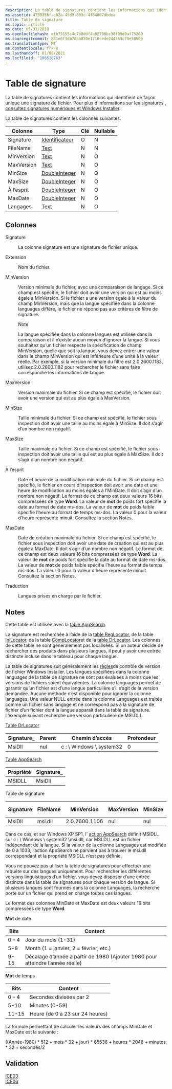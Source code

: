 ```yaml
---
description: La table de signatures contient les informations qui identifient de façon unique une signature de fichier. Pour plus d’informations sur les signatures, consultez signatures numériques et Windows Installer.
ms.assetid: 4780356f-e02a-45d9-883c-4f84867dbdea
title: Table de signature
ms.topic: article
ms.date: 05/31/2018
ms.openlocfilehash: efb75155c4c7b8ddf4a82706bc38f09d0af75260
ms.sourcegitcommit: 831e8f3db78ab820e1710cede244553c70e50500
ms.translationtype: MT
ms.contentlocale: fr-FR
ms.lasthandoff: 01/08/2021
ms.locfileid: "106518763"
---
```

# <a name="signature-table"></a>Table de signature

La table de signatures contient les informations qui identifient de façon unique une signature de fichier. Pour plus d’informations sur les signatures [, consultez signatures numériques et Windows Installer](digital-signatures-and-windows-installer.md).

La table de signatures contient les colonnes suivantes.



| Colonne     | Type                               | Clé | Nullable |
|------------|------------------------------------|-----|----------|
| Signature  | [Identificateur](identifier.md)       | O   | N        |
| FileName   | [Text](text.md)                   | N   | N        |
| MinVersion | [Text](text.md)                   | N   | O        |
| MaxVersion | [Text](text.md)                   | N   | O        |
| MinSize    | [DoubleInteger](doubleinteger.md) | N   | O        |
| MaxSize    | [DoubleInteger](doubleinteger.md) | N   | O        |
| À l’esprit    | [DoubleInteger](doubleinteger.md) | N   | O        |
| MaxDate    | [DoubleInteger](doubleinteger.md) | N   | O        |
| Langages  | [Text](text.md)                   | N   | O        |



 

## <a name="columns"></a>Colonnes

<dl> <dt>

<span id="Signature"></span><span id="signature"></span><span id="SIGNATURE"></span>Signature
</dt> <dd>

La colonne signature est une signature de fichier unique.

</dd> <dt>

<span id="FileName"></span><span id="filename"></span><span id="FILENAME"></span>Extension
</dt> <dd>

Nom du fichier.

</dd> <dt>

<span id="MinVersion"></span><span id="minversion"></span><span id="MINVERSION"></span>MinVersion
</dt> <dd>

Version minimale du fichier, avec une comparaison de langage. Si ce champ est spécifié, le fichier doit avoir une version qui est au moins égale à MinVersion. Si le fichier a une version égale à la valeur du champ MinVersion, mais que la langue spécifiée dans la colonne languages diffère, le fichier ne répond pas aux critères de filtre de signature.

> [!Note]  
> La langue spécifiée dans la colonne langues est utilisée dans la comparaison et il n’existe aucun moyen d’ignorer la langue. Si vous souhaitez qu’un fichier respecte la spécification de champ MinVersion, quelle que soit la langue, vous devez entrer une valeur dans le champ MinVersion qui est inférieure d’une unité à la valeur réelle. Par exemple, si la version minimale du filtre est 2.0.2600.1183, utilisez 2.0.2600.1182 pour rechercher le fichier sans faire correspondre les informations de langue.

 

</dd> <dt>

<span id="MaxVersion"></span><span id="maxversion"></span><span id="MAXVERSION"></span>MaxVersion
</dt> <dd>

Version maximale du fichier. Si ce champ est spécifié, le fichier doit avoir une version qui est au plus égale à MaxVersion.

</dd> <dt>

<span id="MinSize"></span><span id="minsize"></span><span id="MINSIZE"></span>MinSize
</dt> <dd>

Taille minimale du fichier. Si ce champ est spécifié, le fichier sous inspection doit avoir une taille au moins égale à MinSize. Il doit s’agir d’un nombre non négatif.

</dd> <dt>

<span id="MaxSize"></span><span id="maxsize"></span><span id="MAXSIZE"></span>MaxSize
</dt> <dd>

Taille maximale du fichier. Si ce champ est spécifié, le fichier sous inspection doit avoir une taille qui est au plus égale à MaxSize. Il doit s’agir d’un nombre non négatif.

</dd> <dt>

<span id="MinDate"></span><span id="mindate"></span><span id="MINDATE"></span>À l’esprit
</dt> <dd>

Date et heure de la modification minimale du fichier. Si ce champ est spécifié, le fichier en cours d’inspection doit avoir une date et une heure de modification au moins égales à l’MinDate. Il doit s’agir d’un nombre non négatif. Le format de ce champ est deux valeurs 16 bits compressées de type **Word**. La valeur de **mot** de poids fort spécifie la date au format de date ms-dos. La valeur de **mot** de poids faible spécifie l’heure au format de temps ms-dos. La valeur 0 pour la valeur d’heure représente minuit. Consultez la section Notes.

</dd> <dt>

<span id="MaxDate"></span><span id="maxdate"></span><span id="MAXDATE"></span>MaxDate
</dt> <dd>

Date de création maximale du fichier. Si ce champ est spécifié, le fichier sous inspection doit avoir une date de création qui est au plus égale à MaxDate. Il doit s’agir d’un nombre non négatif. Le format de ce champ est deux valeurs 16 bits compressées de type **Word**. La valeur de **mot** de poids fort spécifie la date au format de date ms-dos. La valeur de **mot** de poids faible spécifie l’heure au format de temps ms-dos. La valeur 0 pour la valeur d’heure représente minuit. Consultez la section Notes.

</dd> <dt>

<span id="Languages"></span><span id="languages"></span><span id="LANGUAGES"></span>Traduction
</dt> <dd>

Langues prises en charge par le fichier.

</dd> </dl>

## <a name="remarks"></a>Notes

Cette table est utilisée avec la [table AppSearch](appsearch-table.md).

La signature est recherchée à l’aide de la [table RegLocator](reglocator-table.md), de la table [IniLocator](inilocator-table.md), de la table [CompLocator](complocator-table.md)et de la [table DrLocator](drlocator-table.md). Les colonnes de cette table ne sont généralement pas localisées. Si un auteur décide de rechercher des produits dans plusieurs langues, il peut y avoir une entrée distincte incluse dans le tableau pour chaque langue.

La table de signatures suit généralement les [règles](file-versioning-rules.md)de contrôle de version de fichier Windows Installer. Les langues spécifiées dans la colonne languages de la table de signature ne sont pas évaluées à moins que les versions de fichiers soient équivalentes. La colonne languages permet de garantir qu’un fichier est d’une langue particulière s’il s’agit de la version demandée. Aucune méthode n’est disponible pour ignorer la colonne languages. Une valeur NULL entrée dans la colonne Languages est traitée comme un fichier sans langage et ne correspond pas à la signature de fichier d’un fichier dont la langue apparaît dans la table de signature. L’exemple suivant recherche une version particulière de MSI.DLL.

[Table DrLocator](drlocator-table.md)

| Signature\_ | Parent | Chemin d’accès                  | Profondeur |
|-------------|--------|-----------------------|-------|
| MsiDll      | nul | c : \\ Windows \\ system32 | 0     |



 

[Table AppSearch](appsearch-table.md)



| Propriété | Signature\_ |
|----------|-------------|
| MSIDLL   | MsiDll      |



 

Table de signature



| Signature | FileName | MinVersion    | MaxVersion | MinSize | MaxSize | À l’esprit | MaxDate | Langages |
|-----------|----------|---------------|------------|---------|---------|---------|---------|-----------|
| MsiDll    | msi.dll  | 2.0.2600.1106 | nul     | nul  | nul  | nul  | nul  | 0         |



 

Dans ce cas, et sur Windows XP SP1, l' [action AppSearch](appsearch-action.md) définit MSIDLL sur c : \\ Windows \\ system32 \\msi.dll, car MSI.DLL est un fichier indépendant de la langue. Si la valeur de la colonne Languages est modifiée de 0 à 1033, l’action AppSearch ne parvient pas à trouver le msi.dll correspondant et la propriété MSIDLL n’est pas définie.

Vous ne pouvez pas utiliser la table de signatures pour effectuer une requête sur des langues uniquement. Pour rechercher les différentes versions linguistiques d’un fichier, vous devez disposer d’une entrée distincte dans la table de signatures pour chaque version de langue. Si plusieurs langues sont fournies dans la colonne Languages, la recherche porte sur un fichier qui prend en charge toutes ces langues.

Le format des colonnes MinDate et MaxDate est deux valeurs 16 bits compressées de type **Word**.

**Mot** de date



| Bits | Content                                             |
|------|-----------------------------------------------------|
| 0 – 4  | Jour du mois (1-31)                             |
| 5-8  | Month (1 = janvier, 2 = février, etc.)        |
| 9-15 | Décalage d’année à partir de 1980 (Ajouter 1980 pour atteindre l’année réelle) |



 

**Mot** de temps



| Bits  | Content                     |
|-------|-----------------------------|
| 0 – 4   | Secondes divisées par 2        |
| 5-10  | Minutes (0-59)              |
| 11-15 | Heure (de 0 à 23 sur 24 heures) |



 

La formule permettant de calculer les valeurs des champs MinDate et MaxDate est la suivante :

((Année-1980) \* 512 + mois \* 32 + jour) \* 65536 + heures \* 2048 + minutes \* 32 + secondes/2

## <a name="validation"></a>Validation

<dl>

[ICE03](ice03.md)  
[ICE06](ice06.md)  
</dl>

 

 



